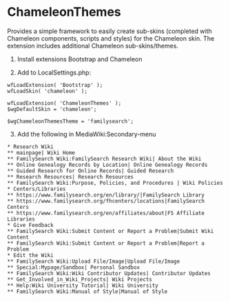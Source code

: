 # ChameleonThemes

Provides a simple framework to easily create sub-skins (completed with Chameleon components, scripts and styles) for the Chameleon skin.
The extension includes additional Chameleon sub-skins/themes.


1) Install extensions Bootstrap and Chameleon

2) Add to LocalSettings.php:

```
wfLoadExtension( 'Bootstrap' );
wfLoadSkin( 'chameleon' );
 
wfLoadExtension( 'ChameleonThemes' );
$wgDefaultSkin = 'chameleon';

$wgChameleonThemesTheme = 'familysearch';
```


3) Add the following in MediaWiki:Secondary-menu

```
* Research Wiki
** mainpage| Wiki Home
** FamilySearch Wiki:FamilySearch Research Wiki| About the Wiki
** Online Genealogy Records by Location| Online Genealogy Records
** Guided Research for Online Records| Guided Research
** Research Resources| Research Resources
** FamilySearch Wiki:Purpose, Policies, and Procedures | Wiki Policies
* Centers/Libraries
** https://www.familysearch.org/en/library/|FamilySearch Library
** https://www.familysearch.org/fhcenters/locations|FamilySearch Centers
** https://www.familysearch.org/en/affiliates/about|FS Affiliate Libraries
* Give Feedback
** FamilySearch Wiki:Submit Content or Report a Problem|Submit Wiki Content
** FamilySearch Wiki:Submit Content or Report a Problem|Report a Problem
* Edit the Wiki
** FamilySearch Wiki:Upload File/Image|Upload File/Image
** Special:Mypage/Sandbox| Personal Sandbox
** FamilySearch Wiki:Wiki Contributor Updates| Contributor Updates
** Get_Involved_in_Wiki_Projects| Wiki Projects
** Help:Wiki University Tutorial| Wiki University
** FamilySearch Wiki:Manual of Style|Manual of Style
```
	
	
